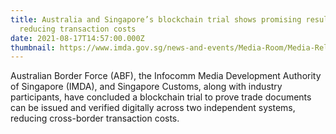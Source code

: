 ```yaml
---
title: Australia and Singapore’s blockchain trial shows promising results for
  reducing transaction costs
date: 2021-08-17T14:57:00.000Z
thumbnail: https://www.imda.gov.sg/news-and-events/Media-Room/Media-Releases/2021/Australia-and-Singapores-blockchain-trial-shows-promising-results-for-reducing-transaction-costs
---
```

<!--StartFragment-->

Australian Border Force (ABF), the Infocomm Media Development Authority of Singapore (IMDA), and Singapore Customs, along with industry participants, have concluded a blockchain trial to prove trade documents can be issued and verified digitally across two independent systems, reducing cross-border transaction costs.

<!--EndFragment-->